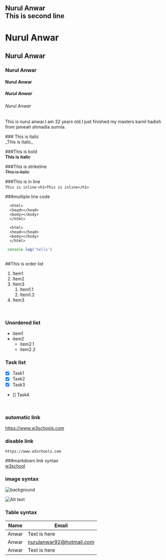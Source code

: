 <!--markdown tutorial-->
Nurul Anwar  
This is second line
---

# Nurul Anwar
## Nurul Anwar
### Nurul Anwar
#### Nurul Anwar
##### Nurul Anwar
###### Nurul Anwar

<p>This is nurul anwar.I am 32 years old.I just finished my masters kamil hadish from jameah ahmadia sunnia.</p>  
### This is italic  <br>
_This is italic_   

###This is bold   
__This is italic__  

###This is strikeline   
~~This is italic~~  

###This is in line  
`This is inline`
  `<h1>This is inline</h1>`  

  ###multiple line code  

```
  <html>
  <head></head>
  <body></body>
  </html>
```

```
  <html>
  <head></head>
  <body></body>
  </html>
```

```javascript
 console.log('hello')
  

```  
##This is order list
1. Item1  
2. Item2  
3. Item3  
   1. Item1.1  
   2. Item1.2  
3. Item3
<br>

### Unordered list 
 - item1  
 - item2  
   - item2.1  
   - item2.2 

### Task list  
- [x] Task1
- [x] Task2
- [x] Task3
- [] Task4  
<br>

### automatic link
https://www.w3schools.com  

### disable link  
`https://www.w3schools.com`  

  
###markdown link syntax  
[w3school](websitelink)  



<!-- all link is here -->  
[websitelink]:https://www.w3schools.com  

### image syntax  
![background](./images/demo.jpg)  

![Alt text](image-2.png)  

### Table syntax  

|Name | Email |  
|----- | ----- |
| Anwar | Text is here |
| Anwar | nurulanwar92@hotmail.com |
| Anwar | Text is here |

